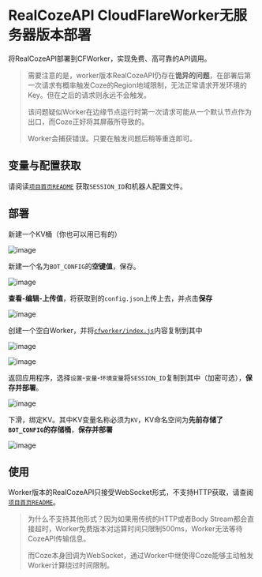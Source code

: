 # RealCozeAPI CloudFlareWorker无服务器版本部署

将RealCozeAPI部署到CFWorker，实现免费、高可靠的API调用。

> 需要注意的是，worker版本RealCozeAPI仍存在**诡异的问题**，在部署后第一次请求有概率触发Coze的Region地域限制，无法正常请求开发环境的Key。但在之后的请求则永远不会触发。
>
> 该问题疑似Worker在边缘节点运行时第一次请求可能从一个默认节点作为出口，而Coze正好将其屏蔽所导致的。
>
> Worker会捕获错误。只要在触发问题后稍等重连即可。


## 变量与配置获取

请阅读[`项目首页README`](https://github.com/CrazyCreativeDream/Real-Coze-API) 获取`SESSION_ID`和机器人配置文件。

## 部署

新建一个KV桶（你也可以用已有的）

![image](https://github.com/CrazyCreativeDream/Real-Coze-API/assets/53730587/37a56bca-98ce-4280-bf71-9c3109aea539)

新建一个名为`BOT_CONFIG`的**空键值**，保存。

![image](https://github.com/CrazyCreativeDream/Real-Coze-API/assets/53730587/34504220-d918-48b7-85c2-46d802cb116b)

**查看-编辑-上传值**，将获取到的`config.json`上传上去，并点击**保存**

![image](https://github.com/CrazyCreativeDream/Real-Coze-API/assets/53730587/d8efe666-ccc2-4f07-ad82-889c0b291fce)


创建一个空白Worker，并将[`cfworker/index.js`](https://raw.githubusercontent.com/CrazyCreativeDream/Real-Coze-API/main/cfworker/index.js)内容复制到其中

![image](https://github.com/CrazyCreativeDream/Real-Coze-API/assets/53730587/796cd5a8-39a8-43f6-8e46-af46dee897dc)

![image](https://github.com/CrazyCreativeDream/Real-Coze-API/assets/53730587/e660cff3-dc8a-48be-8526-e9e72a852be3)

返回应用程序，选择`设置`-`变量`-`环境变量`将`SESSION_ID`复制到其中（加密可选），**保存并部署**。

![image](https://github.com/CrazyCreativeDream/Real-Coze-API/assets/53730587/c37537d8-df44-4187-b3a7-be767766497a)

下滑，绑定KV。其中KV变量名称必须为`KV`，KV命名空间为**先前存储了`BOT_CONFIG`的存储桶**，**保存并部署**

![image](https://github.com/CrazyCreativeDream/Real-Coze-API/assets/53730587/f9ece28e-544e-4d0b-88df-8dfada1fa823)

## 使用

Worker版本的RealCozeAPI只接受WebSocket形式，不支持HTTP获取，请查阅[`项目首页README`](https://github.com/CrazyCreativeDream/Real-Coze-API)。

> 为什么不支持其他形式？因为如果用传统的HTTP或者Body Stream都会直接超时，Worker免费版本对运算时间只限制500ms，Worker无法等待CozeAPI传输信息。
>
> 而Coze本身回调为WebSocket，通过Worker中继使得Coze能够主动触发Worker计算绕过时间限制。

<!-- 以下是一个简易的Demo，可以调用同步调用API并输出信息：

```javascript
function RealCozeAPIClient(url) {
    this.ws = new WebSocket(url)
    this.ready = false
    this.callbacks = {}
    this.ChatHistory = [
        {
            "role": 2,
            "content": "Atri，你认得我吗"
        },
        {
            "role": 1,
            "content": "夏生先生！当然认得了！有什么事吗？夜深了，这么晚还不休息？"
        }
    ]
    this.GnerateUUID = () => {
        return "xxxxxxxx-xxxx-4xxx-yxxx-xxxxxxxxxxxx".replace(/[xy]/g, function (c) {
            var r = Math.random() * 16 | 0,
                v = c == "x" ? r : (r & 3 | 8);
            return v.toString(16);
        });
    }
    this.addChatListener = (uuid, callback) => {
        this.callbacks[uuid] = callback
    }
    this.mainListener = (data) => {
        if (!data.success && data.errmsg.match(/regional restrictions/)) {
            try { this.ws.close() } catch (e) { }
            //触发了Worker诡异的出口问题，等待一秒后重连
            setTimeout(() => {
                const that = {}
                that.onopen = this.ws.onopen
                that.onmessage = this.ws.onmessage
                this.ws = new WebSocket(url)
                this.ws.onopen = that.onopen
                this.ws.onmessage = that.onmessage
            }, 2000)
        }
    }
    this.ws.onopen = () => { this.ready = true }
    this.ws.onmessage = (e) => {
        const data = JSON.parse(e.data)
        if (data.uuid === "main-thread") return this.mainListener(data)
        if (typeof this.callbacks[data.uuid] === "function") this.callbacks[data.uuid](data.data)
        if (!data.data.continue) {
            delete this.callbacks[data.uuid]
            this.ChatHistory.push({ role: 2, content: data.data.content })
        }
    }
    this.send = (content, callback) => {
        this.ChatHistory.push({ role: 1, content })
        const uuid = this.GnerateUUID()
        this.addChatListener(uuid, callback)
        this.ws.send(JSON.stringify({
            uuid,
            data: this.ChatHistory
        }))
    }
}
```

你可以通过以下方式简易调用：

```javascript
const DemoChat = new RealCozeAPIClient('wss://xxx.xxx.workers.dev/')
DemoChat.send("你好！Atri！",console.log)
```

输出应该如下所示：

![image](https://github.com/CrazyCreativeDream/Real-Coze-API/assets/53730587/1907dc71-7453-4ba7-839f-96b5041c637b)

> 该Demo会将聊天记录保存在`this.ChatHistory`中，发送的消息和Coze返回的消息均会自动保存。 -->
